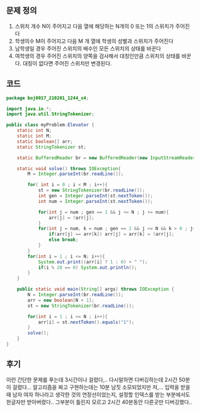 ## 문제 정의

1. 스위치 개수 N이 주어지고 다음 열에 해당하는 N개의 0 또는 1의 스위치가 주어진다
2. 학생의수 M이 주어지고 다음 M 개 열에 학생의 성별과 스위치가 주어진다
3. 남학생일 경우 주어진 스위치의 배수인 모든 스위치의 상태를 바꾼다
4. 여학생의 경우 주어진 스위치의 양쪽을 검사해서 대칭인만큼 스위치의 상태를 바꾼다. 대칭이 없다면 주어진 스위치만 변경된다.

## 코드

```java
package boj0017_210201_1244_s4;

import java.io.*;
import java.util.StringTokenizer;

public class myProblem.Elevator {
    static int N;
    static int M;
    static boolean[] arr;
    static StringTokenizer st;

    static BufferedReader br = new BufferedReader(new InputStreamReader(System.in));

    static void solve() throws IOException{
        M = Integer.parseInt(br.readLine());

        for( int i = 0 ; i < M ; i++){
            st = new StringTokenizer(br.readLine());
            int gen = Integer.parseInt(st.nextToken());
            int num = Integer.parseInt(st.nextToken());

            for(int j = num ; gen == 1 && j <= N ; j += num){
                arr[j] = !arr[j];
            }
            for(int j = num, k = num ; gen == 2 && j <= N && k > 0 ; j++, k--){
                if(arr[j] == arr[k]) arr[j] = arr[k] = !arr[j];
                else break;
            }
        }
        for(int i = 1 ; i <= N; i++){
            System.out.print((arr[i] ? 1 : 0) + " ");
            if(i % 20 == 0) System.out.println();
        }
    }

    public static void main(String[] args) throws IOException {
        N = Integer.parseInt(br.readLine());
        arr = new boolean[N + 1];
        st = new StringTokenizer(br.readLine());

        for(int i = 1 ; i <= N ; i++){
            arr[i] = st.nextToken().equals("1");
        }
        solve();
    }
}
```

## 후기

이런 간단한 문제를 푸는데 3시간이나 걸렸다,.. 다시말하면 디버깅하는데 2시간 50분이 걸렸다... 알고리즘을 짜고 구현하는데는 10분 남짓 소모되었지만 저,... 입력을 받을 때 남자 여자 하나라고 생각한 것의 연장선이었는지, 설정할 인덱스를 받는 부분에서도 한글자만 받아버렸다.. 그부분이 틀린지 모르고 2시간 40분동안 다른곳만 디버깅했다..